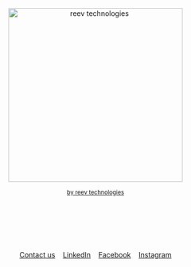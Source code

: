 <div align="center">
	<img style="object-fit:contain" height="350" src="https://dev.reev.tech/assets/favicon.png" alt="reev technologies">
	<br>
	<p>
		<p>
			<sup>
				<a href="reev.tech">by reev technologies</a>
			</sup>
		</p>
		<br>
		<br>
	</p>
	<br>
	<br>
</div>

<p align="center">
	<a href="https://reev.tech/contact#sct-form-contact">Contact us</a>&nbsp;&nbsp;&nbsp;
	<a href="https://www.linkedin.com/company/reev-technologies">LinkedIn</a>&nbsp;&nbsp;&nbsp;
	<a href="https://facebook.com/reevtechnologies">Facebook</a>&nbsp;&nbsp;&nbsp;
	<a href="https://instagram.com/reevtechnologies">Instagram</a>
</p>